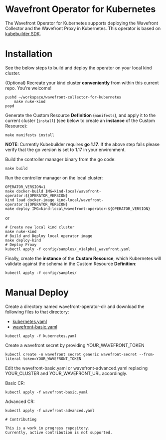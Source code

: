 # Wavefront Operator for Kubernetes

The Wavefront Operator for Kubernetes
supports deploying the Wavefront Collector and the Wavefront Proxy in Kubernetes.
This operator is based on [kubebuilder SDK](https://book.kubebuilder.io/).

# Installation

See the below steps to build and deploy the operator on your local kind cluster.

(Optional) Recreate your kind cluster **conveniently** from within this current repo.
You're welcome!
```
pushd ~/workspace/wavefront-collector-for-kubernetes
    make nuke-kind
popd
```

Generate the Custom Resource **Definition** (`manifests`),
and apply it to the current cluster (`install`)
(see below to create an **instance** of the Custom Resource):
```
make manifests install
```
**NOTE**: Currently Kubebuilder requires **go 1.17**. If the above step fails please verify that the go version is set to 1.17 in your environment.

Build the controller manager binary from the go code:
```
make build
```

Run the controller manager on the local cluster:
```
OPERATOR_VERSION=1
make docker-build IMG=kind-local/wavefront-operator:${OPERATOR_VERSION}
kind load docker-image kind-local/wavefront-operator:${OPERATOR_VERSION}
make deploy IMG=kind-local/wavefront-operator:${OPERATOR_VERSION}
```

or 

```
# Create new local kind cluster
make nuke-kind
# Build and Deploy local operator image
make deploy-kind
# Deploy Proxy
kubectl apply -f config/samples/_v1alpha1_wavefront.yaml 
```

Finally, create the **instance** of the **Custom Resource**,
which Kubernetes will validate against the schema in the Custom Resource **Definition**:
```
kubectl apply -f config/samples/
```

# Manual Deploy
Create a directory named wavefront-operator-dir and download the following files to that directory:
* [kubernetes.yaml](https://raw.githubusercontent.com/wavefrontHQ/wavefront-operator-for-kubernetes/main/deploy/kubernetes/kubernetes.yaml)
* [wavefront-basic.yaml](https://raw.githubusercontent.com/wavefrontHQ/wavefront-operator-for-kubernetes/main/deploy/kubernetes/samples/wavefront-basic.yaml)

```
kubectl apply -f kubernetes.yaml
```

Create a wavefront secret by providing YOUR_WAVEFRONT_TOKEN
```
kubectl create -n wavefront secret generic wavefront-secret --from-literal token=YOUR_WAVEFRONT_TOKEN
```

Edit the wavefront-basic.yaml or wavefront-advanced.yaml replacing YOUR_CLUSTER and YOUR_WAVEFRONT_URL accordingly.

Basic CR:
```
kubectl apply -f wavefront-basic.yaml
```
Advanced CR:
```
kubectl apply -f wavefront-advanced.yaml
```

```
# Contributing

This is a work in progress repository.
Currently, active contribution is not supported.
